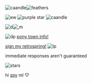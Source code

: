 ![caandle](https://github.com/MellowAmaryllis/MellowAmaryllis/assets/166118914/104be42e-fb06-4a48-bf46-66c637268f75)![feathers](https://github.com/MellowAmaryllis/MellowAmaryllis/assets/166118914/dcdcf7c3-5325-41b8-98a4-0f0f7073c449)



![ew](https://github.com/MellowAmaryllis/MellowAmaryllis/assets/166118914/d4db456d-26a7-463c-bd02-33e7c06afb9a)
![purple star](https://github.com/MellowAmaryllis/MellowAmaryllis/assets/166118914/76ea3ec8-2d0a-4bbe-bbfe-96991f591d13)
![caandle](https://github.com/MellowAmaryllis/MellowAmaryllis/assets/166118914/a021b83b-08d1-4651-9183-77766a52518c)

![d](https://github.com/MellowAmaryllis/MellowAmaryllis/assets/166118914/e93a4551-d5e5-4f51-8423-5b506c1e6a44)![,m](https://github.com/MellowAmaryllis/MellowAmaryllis/assets/166118914/65a3d2d3-b9bd-4e55-9eb8-4507aec818c2)


![dp](https://github.com/MellowAmaryllis/MellowAmaryllis/assets/166118914/5712fb11-5520-4ac8-ae4d-80189964b1cf)
[pony town info!](https://rentry.org/yellowbellied)

 [sign my retrospring!](https://retrospring.net/@MellowAmaryllis) ![lp](https://github.com/MellowAmaryllis/MellowAmaryllis/assets/166118914/5fed9a1c-9401-4307-908b-9b62b6efd201)

 immediate responses aren't guaranteed

![stars](https://github.com/MellowAmaryllis/MellowAmaryllis/assets/166118914/fbe8d4ac-25e4-40a4-be3b-fabbe883689c)

hi [spy](https://github.com/twicetheshot) ml ♡︎

